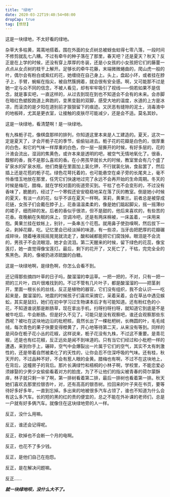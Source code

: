 ```yaml
---
title: "绿地"
date: 2020-03-22T19:40:54+08:00
dropCap: true
tag: [愤怒]
---
```

这是一块绿地，不太好看的绿地。

杂草大多枯黄，蔫蔫地搭着。围在外面的女贞树总被蚜虫蛀得七零八落，一段时间不修剪就乱七八糟。不过有牵牛的种子落在了那里，春天吧？还是夏天？秋天？反正是在上学的时候，还没有穿上厚厚的冬装，还是小女孩的小女孩把它们的藤蔓一点点从女贞树的枝干上解开。足够长的牵牛花藤，末端微微蜷曲的，爬山虎一般的叶，偶尔会有粉白或紫红的花，她缠绕在自己身上。头上，盘起小环，或者挂在脖子上，手臂，蜿蜒在指尖，被自然簇拥着，就会很有安全感。啊，又可能那不过是她一定与众不同的信念，不被人看见，却有牢牢吸引了视线——倘若如果不是信念，就是事实吧，一直这样的，从过去到现在到也不知道会不会有的未来。会赤脚在暗红色塑胶跑道上奔跑的，变黑变脏的双脚，感受大地的温度，水道的上方是冰凉，而滚烫的是夕阳在道别前才狠狠留下的痕迹。又厌恶有缝隙的泥土，消毒液中的地板砖，尤其是更衣室，让接触的皮肤尽可能减少，还是会不适。莫名其妙。

这是一块绿地，看清楚啊！是一块绿地。

有九株栀子花，像棋盘那样的排列，你知道这里本来是人工建造的。夏天，这次一定是夏天了，才会开栀子花的季节，偷偷钻进去。栀子花的花瓣是白色的，很厚重的白色，和它的气味一样厚重的白色，你一层一层撕开的时候，有好多层的，花的汁液会流出，湿润的焦黄色，或许本来是透明的吧，被空气无情地氧化了。很香，馥郁的香，我不是那么喜欢的香。在小男孩早就长大的时候，教室里会有几个盛了矿泉水的矿泉水瓶，他们商量在里面加上氯化钾，不行就氯化钠，食盐罢了，然后插上还是花苞的栀子花。绿色花萼托着的，也可能悬空在桌子旁的长尾夹上，毫不怜香惜玉地放在那里，任凭它们快速地过完了永远不会再开始的生命周期。冬天的时候是梅花，腊梅，就在学校对面的街道旁买到。干枯了也不会变形的，不过没有香味了，脆脆的，经过了一个寒假还安安稳稳地呆在落了灰的教室。倒是她小时候的夏天，有淡一点的花，似乎不该在夏天一样啊。茉莉，黄果兰。前者总是被穿成花链，女孩子们会戴在脖子上，花香温温柔柔的，像是她们踮起脚尖，摇一摇薄纱的裙子，细而碎的发。后者的香似乎很浓，但不是甜的，他后来喜欢的，有些苦的花香。夜晚躺在失眠的床上，空调冷吧，还是有两床棉被，一床盖着，一床用来抱。黄果兰挂在蚊帐上，别针，一条串五个花苞。就用鼻子使劲嗅啊，然后拔下一朵，剥掉花瓣，吃。记忆里会已经淡掉的味道，有一些凉，当牙齿把肥厚的花瓣碾成碎块，随着唾液摇摇晃晃就流走了，酸和碱都能把它们腐蚀掉。眼泪是不会流的，男孩子不会流眼泪，她才会流泪。第二天醒来的时候，留下绿色的花蕊，像宝莲灯，她一直觉得像宝莲灯。最后，剩下的花开了，又死亡了，干枯，完完全全的焦黑色。真的，像被扔进浓硫酸的白糖。

这是一块绿地啊，是绿色啊，你怎么会看不到。  

还记得那些摘四叶草的日子吗，酸溜溜的幸运草。一把一把的，不对，只有一把一把的三片叶，四片很难找到的。不过不管有几片叶子，都是酸溜溜的——把茎剥开，里面一根长长的丝线，反正是植物的器官，它们没有组织，我不会认识——吃起来是，酸溜溜的。地震的时候孩子们喜欢采摘它，采着采着，会在草丛中遇见蜈蚣，其实是鼠妇，她们在初中学习过生物课本后才有可能知道。还有粉红色的小花，不知道谁说那是断肠草，现在拿出手机，扫呀扫呀扫呀，就知道它到底是不是被牛吃后，牛会断肠。但是好久不见了。可能只是没有观察吧，谁还会观察那些东西呢？被吐在这块地边沿的枇杷核，竟然长出了一棵枇杷树，长椭圆的叶，毛毛绒绒，每次青色的果子快要变得橙黄了，开心地等待第二天，从来没有等到。同样的是间杂在栀子花小丛的花椒，这样说来，栀子花没有九株，不过这不重要。是青花椒，还是也有红花椒，反正远处是闻不到味道的。只有当它们经过和小枇杷一样的遭遇，来到你手上，碾碎，空气中会爆裂出一片属于它们的空气，其实不太有刺激性的，还是带着自然被柔化了的天性的，让你会忍不住深呼吸的气味。还有桂，秋天开的，不过品种不好，不会有惹人眼的金黄。腊梅也有啊，不过不在这块地上，在背后，这幢房子的背后。那片长满绿竹和梧桐的小林子啊，学校里，不能恋爱必须嫁娶的少男少女偷偷看着对方的脸庞，为了不让他们的指尖被青春的荷尔蒙酥痒，林子就只剩一半了啊，第一排树看着第二排，最后一排树也看着第一排。秋天她们喜欢去那里捡银杏叶，对，还有高高的银杏树。捡回来的叶子夹在书页，要等待好多好多年，一直到忘掉。多出来的地被很多汽车占领了，谁也不知道为什么会有这么多汽车。长的短的黑的红的贵的便宜的，总之不能在外补课的老师们，总是一户就有好多俩汽车。就像住在这块绿地旁的人一样。

反正，没什么用嘛。  

反正，谁还会记得呢。

反正，砍掉也不会断一个月的电啊。

反正，也花不了多少钱。

反正，是他们自己在抱怨。  

反正，是在解决问题嘛。

反正......

***就一块绿地呗，没什么大不了。***
